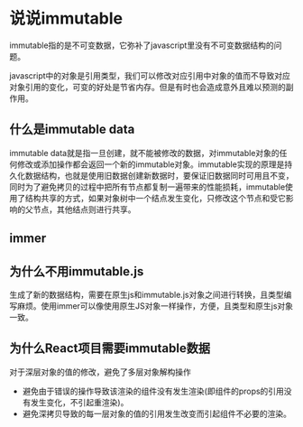 # 说说immutable

immutable指的是不可变数据，它弥补了javascript里没有不可变数据结构的问题。

javascript中的对象是引用类型，我们可以修改对应引用中对象的值而不导致对应对象引用的变化，可变的好处是节省内存。但是有时也会造成意外且难以预测的副作用。

## 什么是immutable data

immutable data就是指一旦创建，就不能被修改的数据，对immutable对象的任何修改或添加操作都会返回一个新的immutable对象。immutable实现的原理是持久化数据结构，也就是使用旧数据创建新数据时，要保证旧数据同时可用且不变，同时为了避免拷贝的过程中把所有节点都复制一遍带来的性能损耗，immutable使用了结构共享的方式，如果对象树中一个结点发生变化，只修改这个节点和受它影响的父节点，其他结点则进行共享。

## immer



## 为什么不用immutable.js

生成了新的数据结构，需要在原生js和immutable.js对象之间进行转换，且类型编写麻烦。使用immer可以像使用原生JS对象一样操作，方便，且类型和原生js对象一致。

## 为什么React项目需要immutable数据

对于深层对象的值的修改，避免了多层对象解构操作

- 避免由于错误的操作导致该渲染的组件没有发生渲染(即组件的props的引用没有发生变化，不引起重渲染)。
- 避免深拷贝导致的每一层对象的值的引用发生改变而引起组件不必要的渲染。

